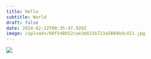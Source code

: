 ```yaml
---
title: Hello
subtitle: World
draft: false
date: 2024-02-12T08:35:47.926Z
image: /uploads/08f548b52cae3eb21b723a5604bdc411.jpg
---
```

![](/uploads/7da417d8d68bb6f7a7422b6529951ccb.jpg)
